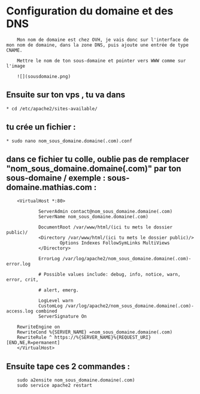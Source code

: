 
# Configuration du domaine et des DNS
        Mon nom de domaine est chez OVH, je vais donc sur l'interface de mon nom de domaine, dans la zone DNS, puis ajoute une entrée de type CNAME.

        Mettre le nom de ton sous-domaine et pointer vers WWW comme sur l'image

        ![](sousdomaine.png)

## Ensuite sur ton vps , tu va dans 
	
	* cd /etc/apache2/sites-available/

## tu crée un fichier :

	* sudo nano nom_sous_domaine.domaine(.com).conf

## dans ce fichier tu colle, oublie pas de remplacer "nom_sous_domaine.domaine(.com)" par ton sous-domaine / exemple : sous-domaine.mathias.com :

	

        <VirtualHost *:80>

                ServerAdmin contact@nom_sous_domaine.domaine(.com)
                ServerName nom_sous_domaine.domaine(.com)

                DocumentRoot /var/www/html/(ici tu mets le dossier public)/
                <Directory /var/www/html/(ici tu mets le dossier public)/>
                        Options Indexes FollowSymLinks MultiViews
                </Directory>

                ErrorLog /var/log/apache2/nom_sous_domaine.domaine(.com)-error.log

                # Possible values include: debug, info, notice, warn, error, crit,

                # alert, emerg.

                LogLevel warn
                CustomLog /var/log/apache2/nom_sous_domaine.domaine(.com)-access.log combined
                ServerSignature On

        RewriteEngine on
        RewriteCond %{SERVER_NAME} =nom_sous_domaine.domaine(.com)
        RewriteRule ^ https://%{SERVER_NAME}%{REQUEST_URI} [END,NE,R=permanent]
        </VirtualHost>

## Ensuite tape ces 2 commandes :

        sudo a2ensite nom_sous_domaine.domaine(.com)
        sudo service apache2 restart
